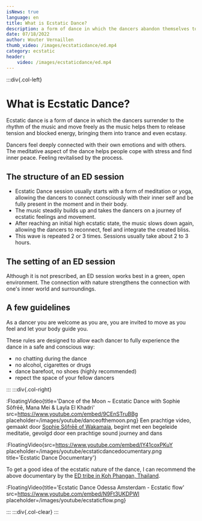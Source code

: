 ```yaml
---
isNews: true
language: en
title: What is Ecstatic Dance?
description: a form of dance in which the dancers abandon themselves to the rhythm and move freely, as the music leads them...
date: 07/18/2022
author: Wouter Vernaillen
thumb_video: /images/ecstaticdance/ed.mp4
category: ecstatic
header:
    video: /images/ecstaticdance/ed.mp4
---
```


:::div{.col-left}

# What is Ecstatic Dance?

Ecstatic dance is a form of dance in which the dancers surrender to the rhythm of the music and move freely as the music helps them to release tension and blocked energy, bringing them into trance and even ecstasy.

Dancers feel deeply connected with their own emotions and with others. The meditative aspect of the dance helps people cope with stress and find inner peace. Feeling revitalised by the process.

## The structure of an ED session

* Ecstatic Dance session usually starts with a form of meditation or yoga, allowing the dancers to connect consciously with their inner self and be fully present in the moment and in their body.
* The music steadily builds up and takes the dancers on a journey of ecstatic feelings and movement.  
* After reaching an initial high ecstatic state, the music slows down again, allowing the dancers to reconnect, feel and integrate the created bliss.
* This wave is repeated 2 or 3 times. Sessions usually take about 2 to 3 hours.

## The setting of an ED session

Although it is not prescribed, an ED session works best in a green, open environment. The connection with nature strengthens the connection with one's inner world and surroundings.

## A few guidelines

As a dancer you are welcome as you are, you are invited to move as you feel and let your body guide you.

These rules are designed to allow each dancer to fully experience the dance in a safe and conscious way:

* no chatting during the dance
* no alcohol, cigarettes or drugs
* dance barefoot, no shoes (highly recommended)
* repect the space of your fellow dancers

:::
:::div{.col-right}

:FloatingVideo{title='Dance of the Moon ~ Ecstatic Dance with Sophie Sôfrēē, Mana Mei & Layla El Khadri' src=https://www.youtube.com/embed/9CEnSTruBBg placeholder=/images/youtube/danceofthemoon.png}
Een prachtige video, gemaakt door [Sophie Sôfrēē of Wakamaia](https://www.wakamaia.love/), begint met een begeleide meditatie, gevolgd door een prachtige sound journey and dans


:FloatingVideo{src=https://www.youtube.com/embed/lY41coxPKuY placeholder=/images/youtube/ecstaticdancedocumentary.png title='Ecstatic Dance Documentary'}

To get a good idea of the ecstatic nature of the dance, I can recommend the above documentary by the [ED tribe in Koh Phangan, Thailand](https://www.facebook.com/EcstaticDanceThailand/).

:FloatingVideo{title='Ecstatic Dance Odessa Amsterdam - Ecstatic flow' src=https://www.youtube.com/embed/N9Ft3UKDPWI placeholder=/images/youtube/ecstaticflow.png}


:::
:::div{.col-clear}
:::